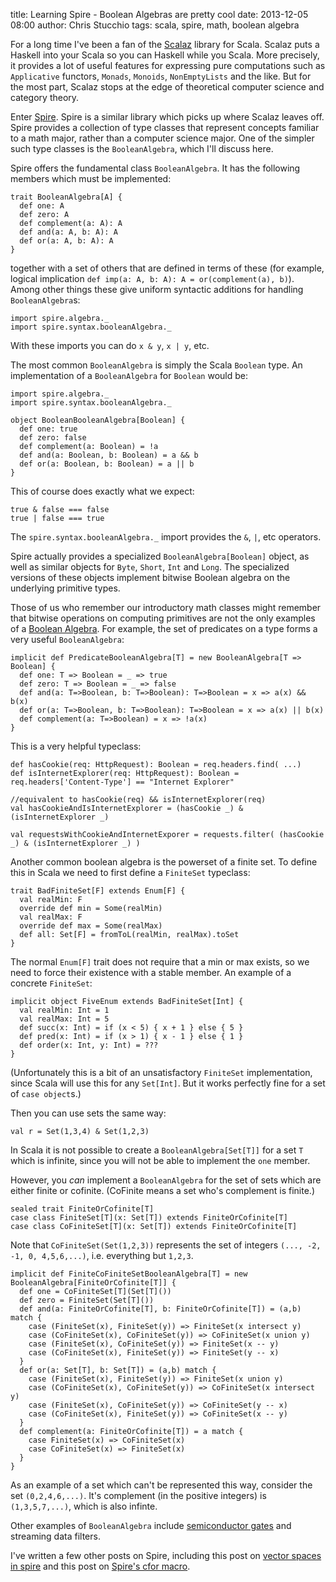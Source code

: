 title: Learning Spire - Boolean Algebras are pretty cool
date: 2013-12-05 08:00
author: Chris Stucchio
tags: scala, spire, math, boolean algebra





For a long time I've been a fan of the [Scalaz](https://github.com/scalaz/scalaz) library for Scala. Scalaz puts a Haskell into your Scala so you can Haskell while you Scala. More precisely, it provides a lot of useful features for expressing pure computations such as `Applicative` functors, `Monads`, `Monoids`, `NonEmptyLists` and the like. But for the most part, Scalaz stops at the edge of theoretical computer science and category theory.

Enter [Spire](https://github.com/non/spire). Spire is a similar library which picks up where Scalaz leaves off. Spire provides a collection of type classes that represent concepts familiar to a math major, rather than a computer science major. One of the simpler such type classes is the `BooleanAlgebra`, which I'll discuss here.



Spire offers the fundamental class `BooleanAlgebra`. It has the following members which must be implemented:

    trait BooleanAlgebra[A] {
      def one: A
      def zero: A
      def complement(a: A): A
      def and(a: A, b: A): A
      def or(a: A, b: A): A
    }

together with a set of others that are defined in terms of these (for example, logical implication `def imp(a: A, b: A): A = or(complement(a), b)`). Among other things these give uniform syntactic additions for handling `BooleanAlgebra`s:

    import spire.algebra._
    import spire.syntax.booleanAlgebra._

With these imports you can do `x & y`, `x | y`, etc.

The most common `BooleanAlgebra` is simply the Scala `Boolean` type. An implementation of a `BooleanAlgebra` for `Boolean` would be:

    import spire.algebra._
    import spire.syntax.booleanAlgebra._

    object BooleanBooleanAlgebra[Boolean] {
      def one: true
      def zero: false
      def complement(a: Boolean) = !a
      def and(a: Boolean, b: Boolean) = a && b
      def or(a: Boolean, b: Boolean) = a || b
    }

This of course does exactly what we expect:

    true & false === false
    true | false === true

The `spire.syntax.booleanAlgebra._` import provides the `&`, `|`, etc operators.

 Spire actually provides a specialized `BooleanAlgebra[Boolean]` object, as well as similar objects for `Byte`, `Short`, `Int` and `Long`. The specialized versions of these objects implement bitwise Boolean algebra on the underlying primitive types.

Those of us who remember our introductory math classes might remember that bitwise operations on computing primitives are not the only examples of a [Boolean Algebra](http://en.wikipedia.org/wiki/Boolean_algebra_(structure)). For example, the set of predicates on a type forms a very useful `BooleanAlgebra`:

    implicit def PredicateBooleanAlgebra[T] = new BooleanAlgebra[T => Boolean] {
      def one: T => Boolean = _ => true
      def zero: T => Boolean = _ => false
      def and(a: T=>Boolean, b: T=>Boolean): T=>Boolean = x => a(x) && b(x)
      def or(a: T=>Boolean, b: T=>Boolean): T=>Boolean = x => a(x) || b(x)
      def complement(a: T=>Boolean) = x => !a(x)
    }

This is a very helpful typeclass:

    def hasCookie(req: HttpRequest): Boolean = req.headers.find( ...)
    def isInternetExplorer(req: HttpRequest): Boolean = req.headers['Content-Type'] == "Internet Explorer"

    //equivalent to hasCookie(req) && isInternetExplorer(req)
    val hasCookieAndIsInternetExplorer = (hasCookie _) & (isInternetExplorer _)

    val requestsWithCookieAndInternetExporer = requests.filter( (hasCookie _) & (isInternetExplorer _) )

Another common boolean algebra is the powerset of a finite set. To define this in Scala we need to first define a `FiniteSet` typeclass:

    trait BadFiniteSet[F] extends Enum[F] {
      val realMin: F
      override def min = Some(realMin)
      val realMax: F
      override def max = Some(realMax)
      def all: Set[F] = fromToL(realMin, realMax).toSet
    }

The normal `Enum[F]` trait does not require that a min or max exists, so we need to force their existence with a stable member. An example of a concrete `FiniteSet`:

    implicit object FiveEnum extends BadFiniteSet[Int] {
      val realMin: Int = 1
      val realMax: Int = 5
      def succ(x: Int) = if (x < 5) { x + 1 } else { 5 }
      def pred(x: Int) = if (x > 1) { x - 1 } else { 1 }
      def order(x: Int, y: Int) = ???
    }

(Unfortunately this is a bit of an unsatisfactory `FiniteSet` implementation, since Scala will use this for any `Set[Int]`. But it works perfectly fine for a set of `case object`s.)

Then you can use sets the same way:

    val r = Set(1,3,4) & Set(1,2,3)

In Scala it is not possible to create a `BooleanAlgebra[Set[T]]` for a set `T` which is infinite, since you will not be able to implement the `one` member.

However, you *can* implement a `BooleanAlgebra` for the set of sets which are either finite or cofinite. (CoFinite means a set who's complement is finite.)

    sealed trait FiniteOrCofinite[T]
    case class FiniteSet[T](x: Set[T]) extends FiniteOrCofinite[T]
    case class CoFiniteSet[T](x: Set[T]) extends FiniteOrCofinite[T]

Note that `CoFiniteSet(Set(1,2,3))` represents the set of integers `(..., -2, -1, 0, 4,5,6,...)`, i.e. everything but `1,2,3`.

    implicit def FiniteCoFiniteSetBooleanAlgebra[T] = new BooleanAlgebra[FiniteOrCofinite[T]] {
      def one = CoFiniteSet[T](Set[T]())
      def zero = FiniteSet(Set[T]())
      def and(a: FiniteOrCofinite[T], b: FiniteOrCofinite[T]) = (a,b) match {
        case (FiniteSet(x), FiniteSet(y)) => FiniteSet(x intersect y)
        case (CoFiniteSet(x), CoFiniteSet(y)) => CoFiniteSet(x union y)
        case (FiniteSet(x), CoFiniteSet(y)) => FiniteSet(x -- y)
        case (CoFiniteSet(x), FiniteSet(y)) => FiniteSet(y -- x)
      }
      def or(a: Set[T], b: Set[T]) = (a,b) match {
        case (FiniteSet(x), FiniteSet(y)) => FiniteSet(x union y)
        case (CoFiniteSet(x), CoFiniteSet(y)) => CoFiniteSet(x intersect y)
        case (FiniteSet(x), CoFiniteSet(y)) => CoFiniteSet(y -- x)
        case (CoFiniteSet(x), FiniteSet(y)) => CoFiniteSet(x -- y)
      }
      def complement(a: FiniteOrCofinite[T]) = a match {
        case FiniteSet(x) => CoFiniteSet(x)
        case CoFiniteSet(x) => FiniteSet(x)
      }
    }

As an example of a set which can't be represented this way, consider the set `(0,2,4,6,...)`. It's complement (in the positive integers) is `(1,3,5,7,...)`, which is also infinte.

Other examples of `BooleanAlgebra` include [semiconductor gates](http://www.allaboutcircuits.com/vol_4/chpt_7/6.html) and streaming data filters.

I've written a few other posts on Spire, including this post on [vector spaces in spire](http://www.chrisstucchio.com/blog/2013/learning_spire_vector_space.html) and this post on [Spire's cfor macro](http://www.chrisstucchio.com/blog/2014/learning_spire_cfor.html).

